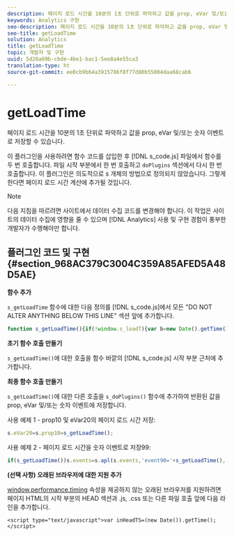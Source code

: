 ```yaml
---
description: 페이지 로드 시간을 10분의 1초 단위로 파악하고 값을 prop, eVar 및/또는 숫자 이벤트로 저장할 수 있습니다.
keywords: Analytics 구현
seo-description: 페이지 로드 시간을 10분의 1초 단위로 파악하고 값을 prop, eVar 및/또는 숫자 이벤트로 저장할 수 있습니다.
seo-title: getLoadTime
solution: Analytics
title: getLoadTime
topic: 개발자 및 구현
uuid: 5d26a69b-cbde-4be1-bac1-5ee8a4e55ca3
translation-type: ht
source-git-commit: ee0cb9b64a3915786f8f77d80b55004daa68cab6

---
```



# getLoadTime

페이지 로드 시간을 10분의 1초 단위로 파악하고 값을 prop, eVar 및/또는 숫자 이벤트로 저장할 수 있습니다.

이 플러그인을 사용하려면 함수 코드를 삽입한 후 [!DNL s_code.js] 파일에서 함수를 두 번 호출합니다. 파일 시작 부분에서 한 번 호출하고 `doPlugins` 섹션에서 다시 한 번 호출합니다. 이 플러그인은 의도적으로 s 개체의 방법으로 정의되지 않았습니다. 그렇게 한다면 페이지 로드 시간 계산에 추가될 것입니다.

>[!NOTE]
>
>다음 지침을 따르려면 사이트에서 데이터 수집 코드를 변경해야 합니다. 이 작업은 사이트의 데이터 수집에 영향을 줄 수 있으며 [!DNL Analytics] 사용 및 구현 경험이 풍부한 개발자가 수행해야만 합니다.

## 플러그인 코드 및 구현 {#section_968AC379C3004C359A85AFED5A48D5AE}

**함수 추가**

`s_getLoadTime` 함수에 대한 다음 정의를 [!DNL s_code.js]에서 모든 "DO NOT ALTER ANYTHING BELOW THIS LINE" 섹션 앞에 추가합니다.

```js
function s_getLoadTime(){if(!window.s_loadT){var b=new Date().getTime(),o=window.performance?performance.timing:0,a=o?o.requestStart:window.inHeadTS||0;s_loadT=a?Math.round((b-a)/100):''}return s_loadT}
```

**초기 함수 호출 만들기**

`s_getLoadTime()`에 대한 호출을 함수 바깥의 [!DNL s_code.js] 시작 부분 근처에 추가합니다.

**최종 함수 호출 만들기**

`s_getLoadTime()`에 대한 다른 호출을 `s_doPlugins()` 함수에 추가하여 반환된 값을 prop, eVar 및/또는 숫자 이벤트에 저장합니다.

사용 예제 1 - prop10 및 eVar20의 페이지 로드 시간 저장:

```js
s.eVar20=s.prop10=s_getLoadTime();
```

사용 예제 2 - 페이지 로드 시간을 숫자 이벤트로 저장99:

```js
if(s_getLoadTime())s.events=s.apl(s.events,'event90='+s_getLoadTime(),',',1);
```

**(선택 사항) 오래된 브라우저에 대한 지원 추가**

[window.performance.timing](https://www.html5rocks.com/ko/tutorials/webperformance/basics/) 속성을 제공하지 않는 오래된 브라우저를 지원하려면 페이지 HTML의 시작 부분의 HEAD 섹션과 .js, .css 또는 다른 파일 호출 앞에 다음 라인을 추가합니다.

```
<script type="text/javascript">var inHeadTS=(new Date()).getTime();</script>
```

